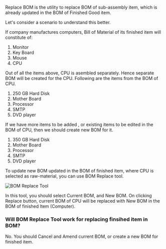 Replace BOM is the utility to replace BOM of sub-assembly item, which is already updated in the BOM of Finished Good item.

Let's consider a scenario to understand this better.

If company manufactures computers, Bill of Material of its finished item will constitute of:

1. Monitor
1. Key Board
1. Mouse
1. CPU

Out of all the items above, CPU is asembled separately. Hence separate BOM will be created for the CPU. Following are the items from the BOM of CPU.

1. 250 GB Hard Disk
1. Mother Board
1. Processor
1. SMTP
1. DVD player

If we have more items to be added , or existing items to be edited in the BOM of CPU, then we should create new BOM for it.

1. 350 GB Hard Disk
1. Mother Board
1. Processor
1. SMTP
1. DVD player

To update new BOM updated in the BOM of finished item, where CPU is selected as raw-material, you can use BOM Replace tool.

![BOM Replace Tool](assets/erpnext_org/images/erpnext/BOM-Replace-Tool.png)

In this tool, you should select Current BOM, and New BOM. On clicking Replace button, current BOM of CPU will be replaced with New BOM in the BOM of finished Item (Computer).

### Will BOM Replace Tool work for replacing finsihed item in BOM?

No. You should Cancel and Amend current BOM, or create a new BOM for finished item.